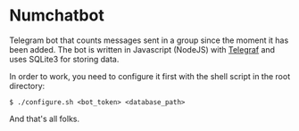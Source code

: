 # Numchatbot
Telegram bot that counts messages sent in a group since the moment it has been added. The bot is written in Javascript (NodeJS) with [Telegraf](https://github.com/telegraf/telegraf) and uses SQLite3 for storing data. 

In order to work, you need to configure it first with the shell script in the root directory:
```
$ ./configure.sh <bot_token> <database_path>
```

And that's all folks.
